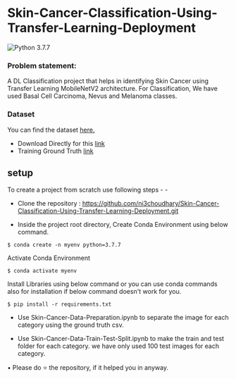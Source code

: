 # Skin-Cancer-Classification-Using-Transfer-Learning-Deployment

![Python 3.7.7](https://img.shields.io/badge/Python-3.7.7-brightgreen.svg)

### Problem statement:
A DL Classification project that helps in identifying Skin Cancer using Transfer Learning MobileNetV2 architecture. For Classification, We have used Basal Cell Carcinoma, Nevus and Melanoma classes.

### Dataset
You can find the dataset [here.](https://challenge.isic-archive.com/data/#2019)
- Download Directly for this <a href="https://isic-challenge-data.s3.amazonaws.com/2019/ISIC_2019_Training_Input.zip">link </a>
- Training Ground Truth <a href="https://isic-challenge-data.s3.amazonaws.com/2019/ISIC_2019_Training_GroundTruth.csv">link </a>

## setup
To create a project from scratch use following steps - -

- Clone the repository : https://github.com/ni3choudhary/Skin-Cancer-Classification-Using-Transfer-Learning-Deployment.git

- Inside the project root directory, Create Conda Environment using below command.
```console
$ conda create -n myenv python=3.7.7
``` 

Activate Conda Environment
```console
$ conda activate myenv
```
Install Libraries using below command or you can use conda commands also for installation if below command doesn't work for you.
```console
$ pip install -r requirements.txt
```
- Use Skin-Cancer-Data-Preparation.ipynb to separate the image for each category using the ground truth csv.

- Use Skin-Cancer-Data-Train-Test-Split.ipynb to make the train and test folder for each category. we have only used 100 test images for each category.

• Please do ⭐ the repository, if it helped you in anyway.




